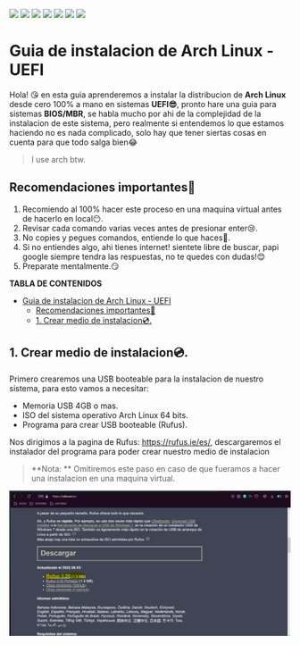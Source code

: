 ![](https://external-content.duckduckgo.com/iu/?u=https%3A%2F%2Fwww.mvps.net%2Fdocs%2Fwp-content%2Fuploads%2F2019%2F02%2Farch-linux.png&f=1&nofb=1)
![](https://img.shields.io/github/stars/gl0ky/gialu) ![](https://img.shields.io/github/forks/gl0ky/gialu) ![](https://img.shields.io/github/tag/gl0ky/gialu) ![](https://img.shields.io/github/license/gl0ky/gialu) ![](https://img.shields.io/github/issues/gl0ky/gialu) ![](https://img.shields.io/twitter/url?url=https%3A%2F%2Fgithub.com%2Fgl0ky%2Fgialu)

# Guia de instalacion de Arch Linux - UEFI

Hola! 😘 en esta guia aprenderemos a instalar la distribucion de **Arch Linux** desde cero 100% a mano en sistemas **UEFI😎**, pronto hare una guia para sistemas **BIOS/MBR**, se habla mucho por ahi de la complejidad de la instalacion de este sistema, pero realmente si entendemos lo que estamos haciendo no es nada complicado, solo hay que tener siertas cosas en cuenta para que todo salga bien😂

> I use arch btw.

## Recomendaciones importantes👀

1. Recomiendo al 100% hacer este proceso en una maquina virtual antes de hacerlo en local😶.
2. Revisar cada comando varias veces antes de presionar enter😢.
3. No copies y pegues comandos, entiende lo que haces🙈.
4. Si no entiendes algo, ahi tienes internet! sientete libre de buscar, papi google siempre tendra las respuestas, no te quedes con dudas!😊
5. Preparate mentalmente.😏


**TABLA DE CONTENIDOS**

- [Guia de instalacion de Arch Linux - UEFI](#guia-de-instalacion-de-arch-linux---uefi)
  * [Recomendaciones importantes👀](#recomendaciones-importantes--)
  * [1. Crear medio de instalacion💿.](#1-crear-medio-de-instalacion--)

## 1. Crear medio de instalacion💿.

Primero crearemos una USB booteable para la instalacion de nuestro sistema, para esto vamos a necesitar:

- Memoria USB 4GB o mas.
- ISO del sistema operativo Arch Linux 64 bits.
- Programa para crear USB booteable (Rufus).

Nos dirigimos a la pagina de Rufus: https://rufus.ie/es/, descargaremos el instalador del programa para poder crear nuestro medio de instalacion

> **Nota: ** Omitiremos este paso en caso de que fueramos a hacer una instalacion en una maquina virtual.

![](https://github.com/gl0ky/gialu/blob/master/arch-install/images/rufus-1.png?raw=true)
